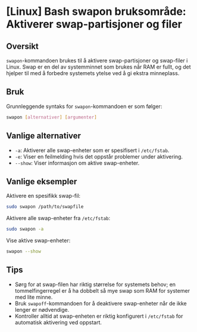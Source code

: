 # [Linux] Bash swapon bruksområde: Aktiverer swap-partisjoner og filer

## Oversikt
`swapon`-kommandoen brukes til å aktivere swap-partisjoner og swap-filer i Linux. Swap er en del av systemminnet som brukes når RAM er fullt, og det hjelper til med å forbedre systemets ytelse ved å gi ekstra minneplass.

## Bruk
Grunnleggende syntaks for `swapon`-kommandoen er som følger:

```bash
swapon [alternativer] [argumenter]
```

## Vanlige alternativer
- `-a`: Aktiverer alle swap-enheter som er spesifisert i `/etc/fstab`.
- `-e`: Viser en feilmelding hvis det oppstår problemer under aktivering.
- `--show`: Viser informasjon om aktive swap-enheter.

## Vanlige eksempler
Aktivere en spesifikk swap-fil:

```bash
sudo swapon /path/to/swapfile
```

Aktivere alle swap-enheter fra `/etc/fstab`:

```bash
sudo swapon -a
```

Vise aktive swap-enheter:

```bash
swapon --show
```

## Tips
- Sørg for at swap-filen har riktig størrelse for systemets behov; en tommelfingerregel er å ha dobbelt så mye swap som RAM for systemer med lite minne.
- Bruk `swapoff`-kommandoen for å deaktivere swap-enheter når de ikke lenger er nødvendige.
- Kontroller alltid at swap-enheten er riktig konfigurert i `/etc/fstab` for automatisk aktivering ved oppstart.